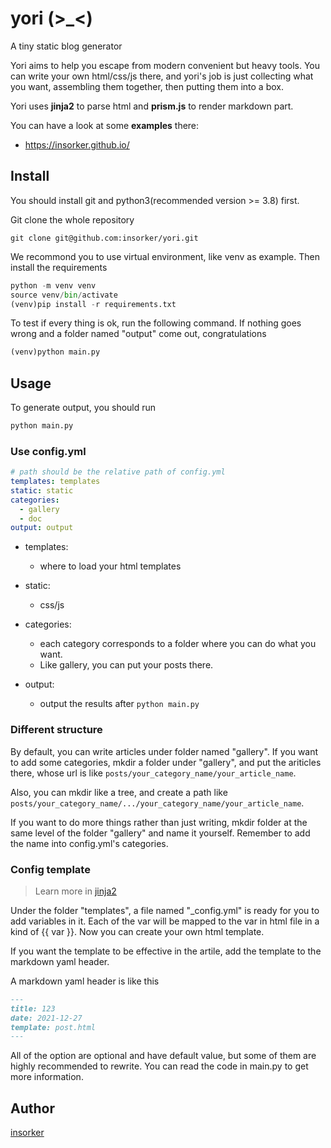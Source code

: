 # yori (>_<)
A tiny static blog generator

Yori aims to help you escape from modern convenient but heavy tools. You can write your own html/css/js there, and yori's job is just collecting what you want, assembling them together, then putting them into a box.

Yori uses **jinja2** to parse html and **prism.js** to render markdown part.

You can have a look at some **examples** there:

- https://insorker.github.io/

## Install

You should install git and python3(recommended version >= 3.8) first.

Git clone the whole repository

```git
git clone git@github.com:insorker/yori.git
```

We recommond you to use virtual environment, like venv as example. Then install the requirements

```python
python -m venv venv
source venv/bin/activate
(venv)pip install -r requirements.txt
```

To test if every thing is ok, run the following command. If nothing goes wrong and a folder named "output" come out, congratulations

```python
(venv)python main.py
```

## Usage

To generate output, you should run

```python
python main.py
```

### Use config.yml

```yaml
# path should be the relative path of config.yml
templates: templates
static: static
categories:
  - gallery
  - doc
output: output
```

- templates:
  - where to load your html templates

- static:
  - css/js

- categories:
  - each category corresponds to a folder where you can do what you want.
  - Like gallery, you can put your posts there.
- output:
  - output the results after `python main.py`

### Different structure

By default, you can write articles under folder named "gallery". If you want to add some categories, mkdir a folder under "gallery", and put the ariticles there, whose url is like `posts/your_category_name/your_article_name`. 

Also, you can mkdir like a tree, and create a path like `posts/your_category_name/.../your_category_name/your_article_name`.

If you want to do more things rather than just writing, mkdir folder at the same level of the folder "gallery" and name it yourself. Remember to add the name into config.yml's categories.

### Config template

> Learn more in [jinja2](https://jinja.palletsprojects.com/en/3.0.x/templates/)

Under the folder "templates", a file named "_config.yml" is ready for you to add variables in it. Each of the var will be mapped to the var in html file in a kind of {{ var }}. Now you can create your own html template.

If you want the template to be effective in the artile, add the template to the markdown yaml header.

A markdown yaml header is like this

```markdown
---
title: 123
date: 2021-12-27
template: post.html
---
```

All of the option are optional and have default value, but some of them are highly recommended to rewrite. You can read the code in main.py to get more information.

## Author

[insorker](https://github.com/insorker)



